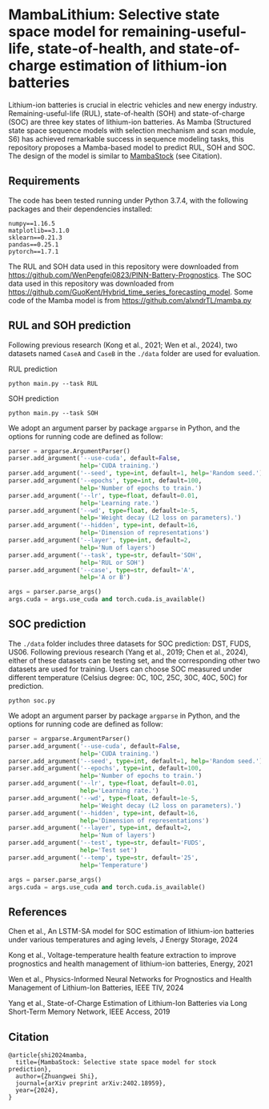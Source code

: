 # MambaLithium: Selective state space model for remaining-useful-life, state-of-health, and state-of-charge estimation of lithium-ion batteries

Lithium-ion batteries is crucial in electric vehicles and new energy industry. Remaining-useful-life (RUL), state-of-health (SOH) and state-of-charge (SOC) are three key states of lithium-ion batteries. As Mamba (Structured state space sequence models with selection mechanism and scan module, S6) has achieved remarkable success in sequence modeling tasks, this repository proposes a Mamba-based model to predict RUL, SOH and SOC. The design of the model is similar to [MambaStock](https://github.com/zshicode/MambaStock) (see Citation).

## Requirements

The code has been tested running under Python 3.7.4, with the following packages and their dependencies installed:
```
numpy==1.16.5
matplotlib==3.1.0
sklearn==0.21.3
pandas==0.25.1
pytorch==1.7.1
```

The RUL and SOH data used in this repository were downloaded from https://github.com/WenPengfei0823/PINN-Battery-Prognostics. The SOC data used in this repository was downloaded from https://github.com/GuoKent/Hybrid_time_series_forecasting_model. Some code of the Mamba model is from https://github.com/alxndrTL/mamba.py

## RUL and SOH prediction

Following previous research (Kong et al., 2021; Wen et al., 2024), two datasets named `CaseA` and `CaseB` in the `./data` folder are used for evaluation.

RUL prediction

```
python main.py --task RUL
```

SOH prediction

```
python main.py --task SOH
```

We adopt an argument parser by package  `argparse` in Python, and the options for running code are defined as follow:

```python
parser = argparse.ArgumentParser()
parser.add_argument('--use-cuda', default=False,
                    help='CUDA training.')
parser.add_argument('--seed', type=int, default=1, help='Random seed.')
parser.add_argument('--epochs', type=int, default=100,
                    help='Number of epochs to train.')
parser.add_argument('--lr', type=float, default=0.01,
                    help='Learning rate.')
parser.add_argument('--wd', type=float, default=1e-5,
                    help='Weight decay (L2 loss on parameters).')
parser.add_argument('--hidden', type=int, default=16,
                    help='Dimension of representations')
parser.add_argument('--layer', type=int, default=2,
                    help='Num of layers')
parser.add_argument('--task', type=str, default='SOH',
                    help='RUL or SOH')
parser.add_argument('--case', type=str, default='A',
                    help='A or B')                    

args = parser.parse_args()
args.cuda = args.use_cuda and torch.cuda.is_available()
```

## SOC prediction

The `./data` folder includes three datasets for SOC prediction: DST, FUDS, US06. Following previous research (Yang et al., 2019; Chen et al., 2024), either of these datasets can be testing set, and the corresponding other two datasets are used for training. Users can choose SOC measured under different temperature (Celsius degree: 0C, 10C, 25C, 30C, 40C, 50C) for prediction.

```
python soc.py
```

We adopt an argument parser by package  `argparse` in Python, and the options for running code are defined as follow:

```python
parser = argparse.ArgumentParser()
parser.add_argument('--use-cuda', default=False,
                    help='CUDA training.')
parser.add_argument('--seed', type=int, default=1, help='Random seed.')
parser.add_argument('--epochs', type=int, default=100,
                    help='Number of epochs to train.')
parser.add_argument('--lr', type=float, default=0.01,
                    help='Learning rate.')
parser.add_argument('--wd', type=float, default=1e-5,
                    help='Weight decay (L2 loss on parameters).')
parser.add_argument('--hidden', type=int, default=16,
                    help='Dimension of representations')
parser.add_argument('--layer', type=int, default=2,
                    help='Num of layers')
parser.add_argument('--test', type=str, default='FUDS',
                    help='Test set')
parser.add_argument('--temp', type=str, default='25',
                    help='Temperature')                    

args = parser.parse_args()
args.cuda = args.use_cuda and torch.cuda.is_available()
```

## References

Chen et al., An LSTM-SA model for SOC estimation of lithium-ion batteries under various temperatures and aging levels, J Energy Storage, 2024

Kong et al., Voltage-temperature health feature extraction to improve prognostics and health management of lithium-ion batteries, Energy, 2021

Wen et al., Physics-Informed Neural Networks for Prognostics and Health Management of Lithium-Ion Batteries, IEEE TIV, 2024

Yang et al., State-of-Charge Estimation of Lithium-Ion Batteries via Long Short-Term Memory Network, IEEE Access, 2019

## Citation

```
@article{shi2024mamba,
  title={MambaStock: Selective state space model for stock prediction},
  author={Zhuangwei Shi},
  journal={arXiv preprint arXiv:2402.18959},
  year={2024},
}
```

